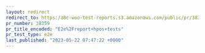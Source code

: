 ```yaml
---
layout: redirect
redirect_to: https:/a8c-woo-test-reports.s3.amazonaws.com/public/pr/38359/hpos/e2e/index.html
pr_number: 38359
pr_title_encoded: "E2e%2Freport+hpos+tests"
pr_test_type: e2e
last_published: "2023-05-22 07:47:22 +0000"
---
```


